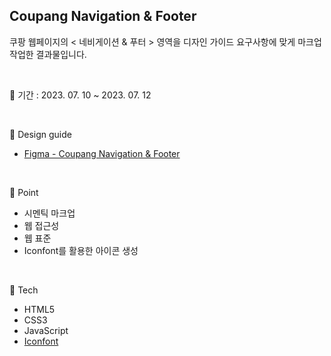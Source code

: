 ## Coupang Navigation & Footer
쿠팡 웹페이지의 < 네비게이션 & 푸터 > 영역을 디자인 가이드 요구사항에 맞게 마크업 작업한 결과물입니다.

<br/>

📅 기간 : 2023. 07. 10 ~ 2023. 07. 12

<br/>

🎨  Design guide

* [Figma - Coupang Navigation & Footer](https://www.figma.com/file/NwDoqNQMgyWlaMcIaNAteU/Zerobase-html%2Fcss05-Navigation_Footer)

<br/>

📌 Point

* 시멘틱 마크업
* 웹 접근성
* 웹 표준
* Iconfont를 활용한 아이콘 생성

<br/>

🔨 Tech

* HTML5
* CSS3
* JavaScript
* [Iconfont](https://icomoon.io/app/#/select)

<br/>
<br/>
